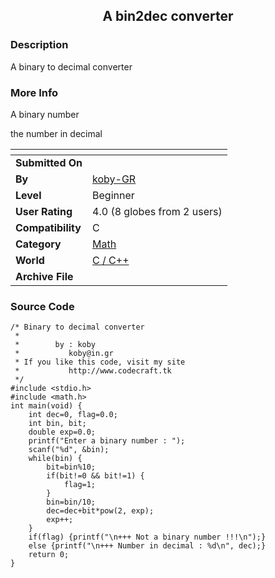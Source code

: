 ﻿<div align="center">

## A bin2dec converter


</div>

### Description

A binary to decimal converter
 
### More Info
 
A binary number

the number in decimal


<span>             |<span>
---                |---
**Submitted On**   |
**By**             |[koby\-GR](https://github.com/Planet-Source-Code/PSCIndex/blob/master/ByAuthor/koby-gr.md)
**Level**          |Beginner
**User Rating**    |4.0 (8 globes from 2 users)
**Compatibility**  |C
**Category**       |[Math](https://github.com/Planet-Source-Code/PSCIndex/blob/master/ByCategory/math__3-12.md)
**World**          |[C / C\+\+](https://github.com/Planet-Source-Code/PSCIndex/blob/master/ByWorld/c-c.md)
**Archive File**   |[](https://github.com/Planet-Source-Code/koby-gr-a-bin2dec-converter__3-6690/archive/master.zip)





### Source Code

```
/* Binary to decimal converter
 *
 *        by : koby
 *           koby@in.gr
 * If you like this code, visit my site
 *           http://www.codecraft.tk
 */
#include <stdio.h>
#include <math.h>
int main(void) {
	int dec=0, flag=0.0;
	int bin, bit;
	double exp=0.0;
	printf("Enter a binary number : ");
	scanf("%d", &bin);
	while(bin) {
		bit=bin%10;
		if(bit!=0 && bit!=1) {
			flag=1;
		}
		bin=bin/10;
		dec=dec+bit*pow(2, exp);
		exp++;
	}
	if(flag) {printf("\n+++ Not a binary number !!!\n");}
	else {printf("\n+++ Number in decimal : %d\n", dec);}
	return 0;
}
```

